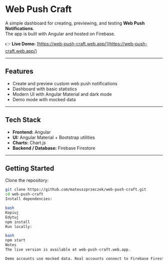 # Web Push Craft

A simple dashboard for creating, previewing, and testing **Web Push Notifications**.  
The app is built with Angular and hosted on Firebase.

👉 **Live Demo:** [https://web-push-craft.web.app/](https://web-push-craft.web.app/)

---

## Features
- Create and preview custom web push notifications  
- Dashboard with basic statistics  
- Modern UI with Angular Material and dark mode  
- Demo mode with mocked data  

---

## Tech Stack
- **Frontend:** Angular  
- **UI:** Angular Material + Bootstrap utilities  
- **Charts:** Chart.js  
- **Backend / Database:** Firebase Firestore  

---

## Getting Started

Clone the repository:

```bash
git clone https://github.com/mateuszprzeczek/web-push-craft.git
cd web-push-craft
Install dependencies:

bash
Kopiuj
Edytuj
npm install
Run locally:

bash
npm start
Notes
The live version is available at web-push-craft.web.app.

Demo accounts use mocked data. Real accounts connect to Firebase Firestore.
